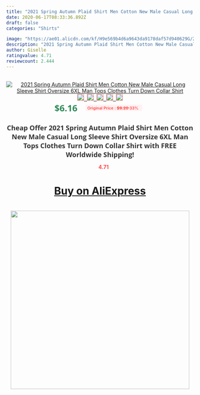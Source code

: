 ```yaml
---
title: "2021 Spring Autumn Plaid Shirt Men Cotton New Male Casual Long Sleeve Shirt Oversize 6XL Man Tops Clothes Turn Down Collar Shirt"
date: 2020-06-17T08:33:36.892Z
draft: false
categories: "Shirts"

image: "https://ae01.alicdn.com/kf/H9e569b4d6a9643da9178daf57d940629G/2021-Spring-Autumn-Plaid-Shirt-Men-Cotton-New-Male-Casual-Long-Sleeve-Shirt-Oversize-6XL-Man.jpg"
description: "2021 Spring Autumn Plaid Shirt Men Cotton New Male Casual Long Sleeve Shirt Oversize 6XL Man Tops Clothes Turn Down Collar Shirt"
author: Giselle
ratingvalue: 4.71
reviewcount: 2.444
---
```

<br>
<div style="text-align: center;">
<a href="https://s.click.aliexpress.com/e/_AXKMlf" target="_blank" rel="nofollow noopener noreferrer"><img alt="2021 Spring Autumn Plaid Shirt Men Cotton New Male Casual Long Sleeve Shirt Oversize 6XL Man Tops Clothes Turn Down Collar Shirt" class="magnifier-image" src="https://ae01.alicdn.com/kf/H9e569b4d6a9643da9178daf57d940629G/2021-Spring-Autumn-Plaid-Shirt-Men-Cotton-New-Male-Casual-Long-Sleeve-Shirt-Oversize-6XL-Man.jpg_640x640.jpg">
<br>
<img style="border:1px solid salmon" src="https://ae01.alicdn.com/kf/H9e569b4d6a9643da9178daf57d940629G/2021-Spring-Autumn-Plaid-Shirt-Men-Cotton-New-Male-Casual-Long-Sleeve-Shirt-Oversize-6XL-Man.jpg_120x120.jpg">&nbsp;&nbsp;<img style="border:1px solid salmon" src="https://ae01.alicdn.com/kf/H0d34e061ddf140869e96248dd9312a46O/2021-Spring-Autumn-Plaid-Shirt-Men-Cotton-New-Male-Casual-Long-Sleeve-Shirt-Oversize-6XL-Man.jpg_120x120.jpg">&nbsp;&nbsp;<img style="border:1px solid salmon" src="https://ae01.alicdn.com/kf/H8f798decc1464c79b7245abf64f2b784p/2021-Spring-Autumn-Plaid-Shirt-Men-Cotton-New-Male-Casual-Long-Sleeve-Shirt-Oversize-6XL-Man.jpg_120x120.jpg">&nbsp;&nbsp;<img style="border:1px solid salmon" src="https://ae01.alicdn.com/kf/He8257cea665c46ada6e6f2ba6c20d5c0a/2021-Spring-Autumn-Plaid-Shirt-Men-Cotton-New-Male-Casual-Long-Sleeve-Shirt-Oversize-6XL-Man.jpg_120x120.jpg">&nbsp;&nbsp;<img style="border:1px solid salmon" src="https://ae01.alicdn.com/kf/H700500a03e044868baf17727d9897965t/2021-Spring-Autumn-Plaid-Shirt-Men-Cotton-New-Male-Casual-Long-Sleeve-Shirt-Oversize-6XL-Man.jpg_120x120.jpg"></a></div><br0>
<div style="text-align: center;"><span style="background-color: white; border: 0px; box-sizing: border-box; color: seagreen; display: inline-block; font-family: &quot;open sans&quot; , &quot;arial&quot; , &quot;helvetica&quot; , sans-serif , &quot;heiti&quot;; font-size: 24px; font-stretch: inherit; font-weight: 700; line-height: inherit; margin: 0px 10px 0px 0px; padding: 0px; vertical-align: middle;">$6.16 </span>
<span style="background: rgb(255 , 241 , 241); border-radius: 3px; border: 0px; box-sizing: border-box; color: #ff4747; display: inline-block; font-family: inherit; font-size: 12px; font-stretch: inherit; font-style: inherit; font-variant: inherit; font-weight: 600; line-height: inherit; margin: 0px; padding: 2px 5px; transform: scale(0.9); vertical-align: middle;">Original Price : <b style="text-decoration: line-through;">$9.20 </b> 33%&nbsp;&nbsp;</span></div>
<h1 style="color: #333333; display: inline-block; font-family: &quot;open sans&quot; , &quot;arial&quot; , &quot;helvetica&quot; , sans-serif , &quot;heiti&quot;; font-size: 18px; font-stretch: inherit; font-weight: 700; text-align: center;">Cheap Offer 2021 Spring Autumn Plaid Shirt Men Cotton New Male Casual Long Sleeve Shirt Oversize 6XL Man Tops Clothes Turn Down Collar Shirt with FREE Worldwide Shipping!</h1>
<div style="color: #ff4747; text-align: center;">
<img src="https://4.bp.blogspot.com/-M0ZcTcb-5uY/XleCXlxnR4I/AAAAAAAAAEc/OrjgMkXV1oMQFaCRZj5HQwOCBcu3w1FegCPcBGAYYCw/s1600/star.png" style="height: 15px;">&nbsp;<b>4.71</b></div>
<div class="button_cont" align="center"><a class="buynow_a" href="https://s.click.aliexpress.com/e/_AXKMlf" target="_blank" rel="nofollow noopener noreferrer"><H1>Buy on AliExpress</H1></a></div><br>
<div class="separator" style="clear: both; text-align: center;">
<img src="https://lh3.googleusercontent.com/-pTy5HemUv9M/XlePHvY0dAI/AAAAAAAAAE4/0nX5iRUoIWY8eMW9Dpxeirr157OZliDIgCLcBGAsYHQ/s1600/badge.gif" width="480">
</div>
